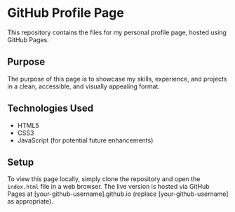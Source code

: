# GitHub Profile Page

This repository contains the files for my personal profile page, hosted using GitHub Pages.

## Purpose

The purpose of this page is to showcase my skills, experience, and projects in a clean, accessible, and visually appealing format.

## Technologies Used

*   HTML5
*   CSS3
*   JavaScript (for potential future enhancements)

## Setup

To view this page locally, simply clone the repository and open the `index.html` file in a web browser.
The live version is hosted via GitHub Pages at [your-github-username].github.io (replace [your-github-username] as appropriate).
